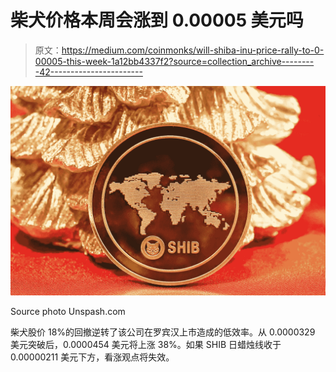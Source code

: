 # 柴犬价格本周会涨到 0.00005 美元吗

> 原文：<https://medium.com/coinmonks/will-shiba-inu-price-rally-to-0-00005-this-week-1a12bb4337f2?source=collection_archive---------42----------------------->

![](img/3146abe6711f5bb1fa40d0a6fc91802a.png)

Source photo Unspash.com

柴犬股价 18%的回撤逆转了该公司在罗宾汉上市造成的低效率。从 0.0000329 美元突破后，0.0000454 美元将上涨 38%。如果 SHIB 日蜡烛线收于 0.00000211 美元下方，看涨观点将失效。